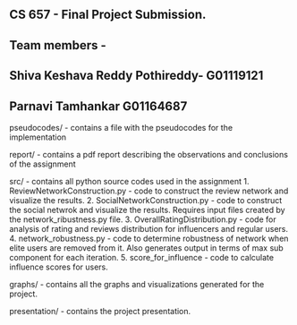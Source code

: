 ## CS 657 - Final Project Submission.
## Team members -
## Shiva Keshava Reddy Pothireddy- G01119121
## Parnavi Tamhankar G01164687

pseudocodes/ - contains a file with the pseudocodes for the implementation
			

report/ - contains a pdf report describing the observations and conclusions of the assignment
			

src/ - contains all python source codes used in the assignment
		1. ReviewNetworkConstruction.py - code to construct the review network and visualize the results.
		2. SocialNetworkConstruction.py - code to construct the social netwrok and visualize the results. Requires input files created by the network_ribustness.py file.
		3. OverallRatingDistribution.py - code for analysis of rating and reviews distribution for influencers and regular users.
		4. network_robustness.py - code to determine robustness of network when elite users are removed from it. Also generates output in terms of max sub component for each iteration.
		5. score_for_influence - code to calculate influence scores for users.

graphs/ - contains all the graphs and visualizations generated for the project.

presentation/ - contains the project presentation.